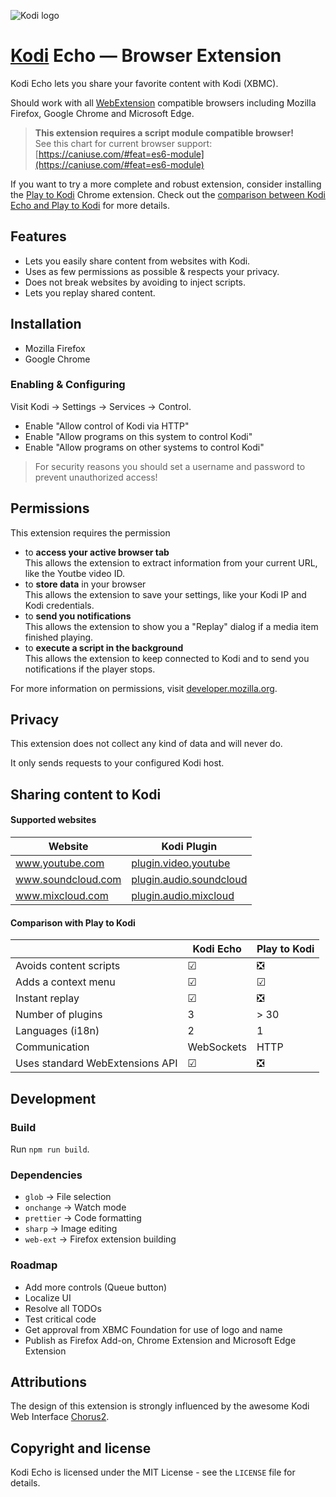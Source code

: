 ![Kodi logo](https://github.com/xbmc/xbmc/raw/master/addons/webinterface.default/icon-128.png)

# [Kodi](https://github.com/xbmc/xbmc) Echo &horbar; Browser Extension

Kodi Echo lets you share your favorite content with Kodi (XBMC).

Should work with all [WebExtension](https://developer.mozilla.org/en-US/Add-ons/WebExtensions) compatible browsers 
including Mozilla Firefox, Google Chrome and Microsoft Edge.

> **This extension requires a script module compatible browser!**   
> See this chart for current browser support: [https://caniuse.com/#feat=es6-module](https://caniuse.com/#feat=es6-module)

If you want to try a more complete and robust extension, 
consider installing the [Play to Kodi](https://github.com/khloke/play-to-xbmc-chrome) Chrome extension.
Check out the [comparison between Kodi Echo and Play to Kodi](#comparison-with-play-to-kodi) for more details.

## Features

* Lets you easily share content from websites with Kodi.
* Uses as few permissions as possible & respects your privacy.
* Does not break websites by avoiding to inject scripts.
* Lets you replay shared content.

<!-- TODO Add screenshots (popup, context menu) -->

## Installation

* Mozilla Firefox
* Google Chrome

<!-- TODO Test in in Microsoft Edge -->

### Enabling & Configuring

Visit Kodi &rarr; Settings &rarr; Services &rarr; Control.

* Enable "Allow control of Kodi via HTTP"
* Enable "Allow programs on this system to control Kodi"
* Enable "Allow programs on other systems to control Kodi"

> For security reasons you should set a username and password to prevent unauthorized access!

## Permissions

This extension requires the permission

* to **access your active browser tab**   
  This allows the extension to extract information from your current URL, like the Youtbe video ID.
* to **store data** in your browser   
  This allows the extension to save your settings, like your Kodi IP and Kodi credentials.
* to **send you notifications**   
  This allows the extension to show you a "Replay" dialog if a media item finished playing.
* to **execute a script in the background**   
  This allows the extension to keep connected to Kodi and to send you notifications if the player stops.

For more information on permissions, visit [developer.mozilla.org](https://developer.mozilla.org/en-US/Add-ons/WebExtensions/manifest.json/permissions#activeTab_permission).

## Privacy

This extension does not collect any kind of data and will never do.

It only sends requests to your configured Kodi host.

## Sharing content to Kodi

#### Supported websites

| Website            | Kodi Plugin                                                        |
| ------------------ | ------------------------------------------------------------------ |
| www.youtube.com    | [plugin.video.youtube](http://kodi.wiki/view/Add-on:YouTube)       |
| www.soundcloud.com | [plugin.audio.soundcloud](http://kodi.wiki/view/Add-on:SoundCloud) |
| www.mixcloud.com   | [plugin.audio.mixcloud](http://kodi.wiki/view/Add-on:MixCloud)     |

#### Comparison with Play to Kodi

|                        | Kodi Echo  | Play to Kodi |
| ---------------------- | ---------- | ------------ |
| Avoids content scripts | ☑          | ❎            |
| Adds a context menu    | ☑          | ☑            |
| Instant replay         | ☑          | ❎            |
| Number of plugins      | 3          | \> 30        |
| Languages (i18n)       | 2          | 1            |
| Communication          | WebSockets | HTTP         |
| Uses standard WebExtensions API | ☑ | ❎            |

## Development

### Build

Run `npm run build`.

### Dependencies

* `glob` &rarr; File selection
* `onchange` &rarr; Watch mode
* `prettier` &rarr; Code formatting
* `sharp` &rarr; Image editing
* `web-ext` &rarr; Firefox extension building

### Roadmap

* Add more controls (Queue button)
* Localize UI
* Resolve all TODOs
* Test critical code
* Get approval from XBMC Foundation for use of logo and name
* Publish as Firefox Add-on, Chrome Extension and Microsoft Edge Extension

## Attributions

The design of this extension is strongly influenced by the 
awesome Kodi Web Interface [Chorus2](https://github.com/xbmc/chorus2).

## Copyright and license

Kodi Echo is licensed under the MIT License - see the `LICENSE` file for details.
